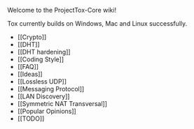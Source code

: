 Welcome to the ProjectTox-Core wiki!

Tox currently builds on Windows, Mac and Linux successfully.

* [[Crypto]]
* [[DHT]]
* [[DHT hardening]]
* [[Coding Style]]
* [[FAQ]]
* [[Ideas]]
* [[Lossless UDP]]
* [[Messaging Protocol]]
* [[LAN Discovery]]
* [[Symmetric NAT Transversal]]
* [[Popular Opinions]]
* [[TODO]]